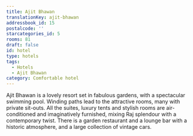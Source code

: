 ```yaml
---
title: Ajit Bhawan
translationKey: ajit-bhawan
addressbook_id: 15
postalcode: ''
starcategories_id: 5
rooms: 81
draft: false
id: hotel
type: hotels
tags:
  - Hotels
  - Ajit Bhawan
category: Comfortable hotel
---
```

Ajit Bhawan is a lovely resort set in fabulous gardens, with a spectacular swimming pool. Winding paths lead to the attractive rooms, many with private sit-outs. All the suites, luxury tents and stylish rooms are air-conditioned and imaginatively furnished, mixing Raj splendour with a contemporary twist. There is a garden restaurant and a lounge bar with a historic atmosphere, and a large collection of vintage cars.